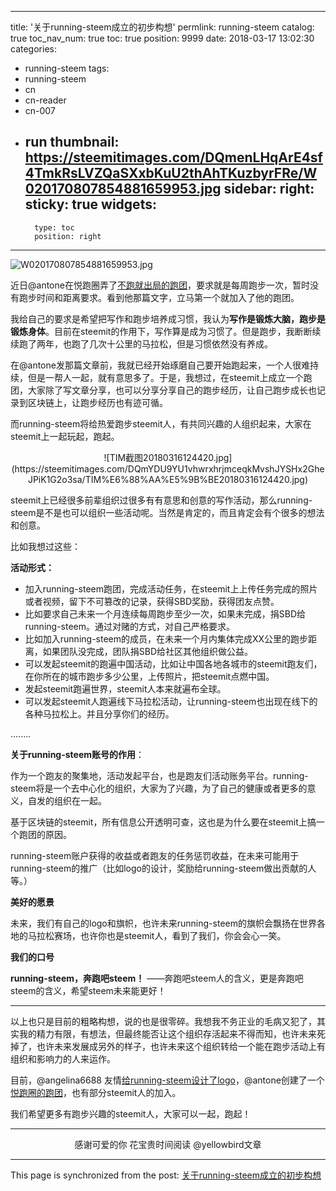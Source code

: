 
---
title: '关于running-steem成立的初步构想'
permlink: running-steem
catalog: true
toc_nav_num: true
toc: true
position: 9999
date: 2018-03-17 13:02:30
categories:
- running-steem
tags:
- running-steem
- cn
- cn-reader
- cn-007
- run
thumbnail: https://steemitimages.com/DQmenLHqArE4sf4TmkRsLVZQaSXxbKuU2thAhTKuzbyrFRe/W020170807854881659953.jpg
sidebar:
    right:
        sticky: true
widgets:
    -
        type: toc
        position: right
---


![W020170807854881659953.jpg](https://steemitimages.com/DQmenLHqArE4sf4TmkRsLVZQaSXxbKuU2thAhTKuzbyrFRe/W020170807854881659953.jpg)

近日@antone在悦跑圈弄了[不跑就出局的跑团](https://steemit.com/cn/@antone/007)，要求就是每周跑步一次，暂时没有跑步时间和距离要求。看到他那篇文字，立马第一个就加入了他的跑团。

我给自己的要求是希望把写作和跑步培养成习惯，我认为**写作是锻炼大脑，跑步是锻炼身体**。目前在steemit的作用下，写作算是成为习惯了。但是跑步，我断断续续跑了两年，也跑了几次十公里的马拉松，但是习惯依然没有养成。

在@antone发那篇文章前，我就已经开始琢磨自己要开始跑起来，一个人很难持续，但是一帮人一起，就有意思多了。于是，我想过，在steemit上成立一个跑团，大家除了写文章分享，也可以分享分享自己的跑步经历，让自己跑步成长也记录到区块链上，让跑步经历也有迹可循。

而running-steem将给热爱跑步steemit人，有共同兴趣的人组织起来，大家在steemit上一起玩起，跑起。

<center>![TIM截图20180316124420.jpg](https://steemitimages.com/DQmYDU9YU1vhwrxhrjmceqkMvshJYSHx2GheJPiK1G2o3sa/TIM%E6%88%AA%E5%9B%BE20180316124420.jpg)</center>

steemit上已经很多前辈组织过很多有有意思和创意的写作活动，那么running-steem是不是也可以组织一些活动呢。当然是肯定的，而且肯定会有个很多的想法和创意。

比如我想过这些：

**活动形式：**

* 加入running-steem跑团，完成活动任务，在steemit上上传任务完成的照片或者视频，留下不可篡改的记录，获得SBD奖励，获得团友点赞。
* 比如要求自己未来一个月连续每周跑步至少一次，如果未完成，捐SBD给running-steem。通过对赌的方式，对自己严格要求。
* 比如加入running-steem的成员，在未来一个月内集体完成XX公里的跑步距离，如果团队没完成，团队捐SBD给社区其他组织做公益。
* 可以发起steemit的跑遍中国活动，比如让中国各地各城市的steemit跑友们，在你所在的城市跑步多少公里，上传照片，把steemit点燃中国。
* 发起steemit跑遍世界，steemit人本来就遍布全球。
* 可以发起steemit人跑遍线下马拉松活动，让running-steem也出现在线下的各种马拉松上。并且分享你们的经历。

........

**关于running-steem账号的作用**：

作为一个跑友的聚集地，活动发起平台，也是跑友们活动账务平台。running-steem将是一个去中心化的组织，大家为了兴趣，为了自己的健康或者更多的意义，自发的组织在一起。
 
基于区块链的steemit，所有信息公开透明可查，这也是为什么要在steemit上搞一个跑团的原因。

running-steem账户获得的收益或者跑友的任务惩罚收益，在未来可能用于running-steem的推广（比如logo的设计，奖励给running-steem做出贡献的人等。）

**美好的愿景**

未来，我们有自己的logo和旗帜，也许未来running-steem的旗帜会飘扬在世界各地的马拉松赛场，也许你也是steemit人，看到了我们，你会会心一笑。

**我们的口号**

**running-steem，奔跑吧steem！** 
——奔跑吧steem人的含义，更是奔跑吧steem的含义，希望steem未来能更好！

---

以上也只是目前的粗略构想，说的也是很零碎。我想我不务正业的毛病又犯了，其实我的精力有限，有想法，但最终能否让这个组织存活起来不得而知，也许未来死掉了，也许未来发展成另外的样子，也许未来这个组织转给一个能在跑步活动上有组织和影响力的人来运作。

目前，@angelina6688 友情[给running-steem设计了logo](https://steemit.com/design/@angelina6688/i-designed-3-logos-for-running-steem-007-logo)，@antone创建了一个[悦跑圈的跑团](https://steemit.com/cn/@antone/007)，也有部分steemit人的加入。

我们希望更多有跑步兴趣的steemit人，大家可以一起，跑起！

---

<center>感谢可爱的你
花宝贵时间阅读 @yellowbird文章</center>

- - -

This page is synchronized from the post: [关于running-steem成立的初步构想](https://steemit.com/@yellowbird/running-steem)
